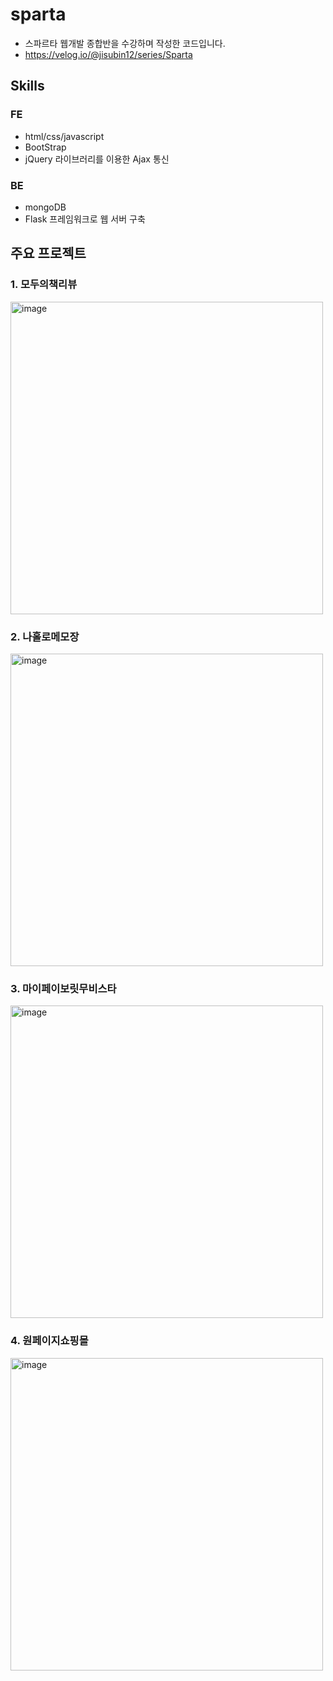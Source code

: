 # sparta
- 스파르타 웹개발 종합반을 수강하며 작성한 코드입니다.
- https://velog.io/@jisubin12/series/Sparta

## Skills
### FE 
- html/css/javascript
- BootStrap
- jQuery 라이브러리를 이용한 Ajax 통신
### BE
- mongoDB
- Flask 프레임워크로 웹 서버 구축

## 주요 프로젝트
### 1. 모두의책리뷰
<img width="500" alt="image" src="https://user-images.githubusercontent.com/56349582/156928833-eb4a1ff7-16bd-49ee-a8c0-4799ed66d420.png">

### 2. 나홀로메모장
<img width="500" alt="image" src="https://user-images.githubusercontent.com/56349582/156928995-95a63d2b-abfe-4454-8e72-4aa43298f65f.png">

### 3. 마이페이보릿무비스타
<img width="500" alt="image" src="https://user-images.githubusercontent.com/56349582/156929031-01984f5d-bc84-4b5b-8618-bd9a65211766.png">

### 4. 원페이지쇼핑몰
<img width="500" alt="image" src="https://user-images.githubusercontent.com/56349582/156929142-121e1038-ea7e-4ced-9a69-3b2613ed9f8a.png">
